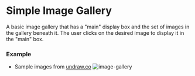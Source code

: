 # Simple Image Gallery
A basic image gallery that has a "main" display box and the set of images in the gallery beneath it. The user clicks on the desired image to display it in the "main" box.






### __Example__ 
- Sample images from [undraw.co](https://undraw.co/)
![image-gallery](https://user-images.githubusercontent.com/41505038/57174732-1994a600-6df8-11e9-990e-7c51ab353256.gif)
